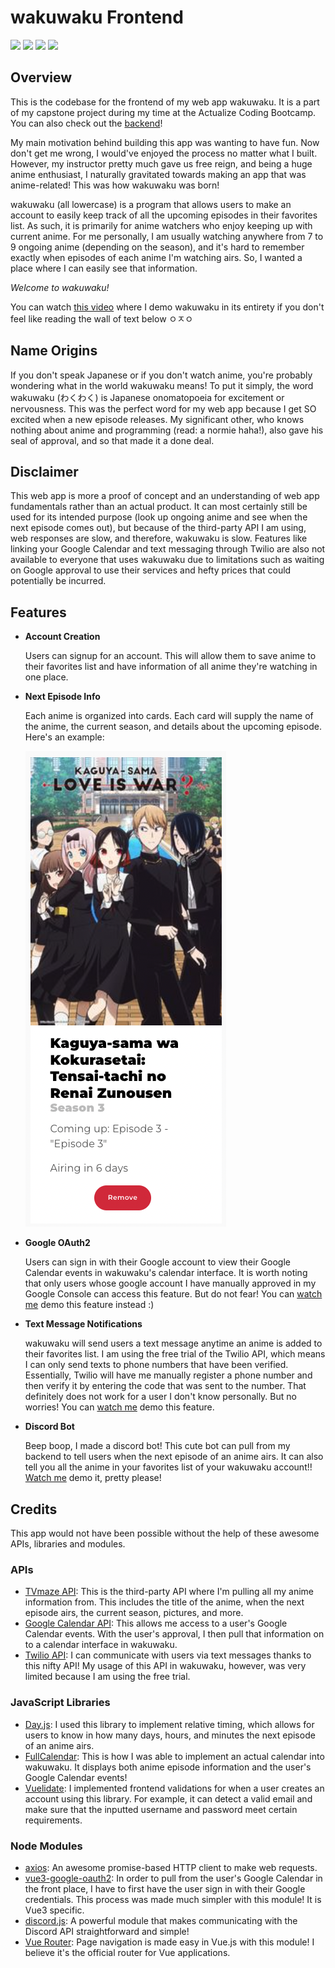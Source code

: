 # **wakuwaku Frontend**

<img src="https://cdn.jsdelivr.net/gh/devicons/devicon/icons/vuejs/vuejs-original.svg" height="35"/> <img src="https://cdn.jsdelivr.net/gh/devicons/devicon/icons/html5/html5-original-wordmark.svg" height="40"/> <img src="https://cdn.jsdelivr.net/gh/devicons/devicon/icons/css3/css3-original-wordmark.svg" height="40" /> <img src="https://cdn.jsdelivr.net/gh/devicons/devicon/icons/javascript/javascript-original.svg" height="35" />

## **Overview**

This is the codebase for the frontend of my web app wakuwaku. It is a part of my capstone project during my time at the Actualize Coding Bootcamp. You can also check out the [backend](https://github.com/rookim/wakuwaku-api)!

My main motivation behind building this app was wanting to have fun. Now don't get me wrong, I would've enjoyed the process no matter what I built. However, my instructor pretty much gave us free reign, and being a huge anime enthusiast, I naturally gravitated towards making an app that was anime-related! This was how wakuwaku was born!

wakuwaku (all lowercase) is a program that allows users to make an account to easily keep track of all the upcoming episodes in their favorites list. As such, it is primarily for anime watchers who enjoy keeping up with current anime. For me personally, I am usually watching anywhere from 7 to 9 ongoing anime (depending on the season), and it's hard to remember exactly when episodes of each anime I'm watching airs. So, I wanted a place where I can easily see that information.

_Welcome to wakuwaku!_

You can watch [this video](https://vimeo.com/697800031) where I demo wakuwaku in its entirety if you don't feel like reading the wall of text below ㅇㅈㅇ

## **Name Origins**

If you don't speak Japanese or if you don't watch anime, you're probably wondering what in the world wakuwaku means! To put it simply, the word wakuwaku (わくわく) is Japanese onomatopoeia for excitement or nervousness. This was the perfect word for my web app because I get SO excited when a new episode releases. My significant other, who knows nothing about anime and programming (read: a normie haha!), also gave his seal of approval, and so that made it a done deal.

## **Disclaimer**

This web app is more a proof of concept and an understanding of web app fundamentals rather than an actual product. It can most certainly still be used for its intended purpose (look up ongoing anime and see when the next episode comes out), but because of the third-party API I am using, web responses are slow, and therefore, wakuwaku is slow. Features like linking your Google Calendar and text messaging through Twilio are also not available to everyone that uses wakuwaku due to limitations such as waiting on Google approval to use their services and hefty prices that could potentially be incurred.

## **Features**

- **Account Creation**

  Users can signup for an account. This will allow them to save anime to their favorites list and have information of all anime they're watching in one place.

- **Next Episode Info**

  Each anime is organized into cards. Each card will supply the name of the anime, the current season, and details about the upcoming episode. Here's an example:

  ![kaguya-sama card example](public/kaguya-sama-card.png)

- **Google OAuth2**

  Users can sign in with their Google account to view their Google Calendar events in wakuwaku's calendar interface. It is worth noting that only users whose google account I have manually approved in my Google Console can access this feature. But do not fear! You can [watch me](https://vimeo.com/697800031#t=4m20s) demo this feature instead :)

- **Text Message Notifications**

  wakuwaku will send users a text message anytime an anime is added to their favorites list. I am using the free trial of the Twilio API, which means I can only send texts to phone numbers that have been verified. Essentially, Twilio will have me manually register a phone number and then verify it by entering the code that was sent to the number. That definitely does not work for a user I don't know personally. But no worries! You can [watch me](https://vimeo.com/697800031#t=2m32s) demo this feature.

- **Discord Bot**

  Beep boop, I made a discord bot! This cute bot can pull from my backend to tell users when the next episode of an anime airs. It can also tell you all the anime in your favorites list of your wakuwaku account!! [Watch me](https://vimeo.com/697800031#t=6m34s) demo it, pretty please!

## **Credits**

This app would not have been possible without the help of these awesome APIs, libraries and modules.

### **APIs**

- [TVmaze API](https://www.tvmaze.com/api): This is the third-party API where I'm pulling all my anime information from. This includes the title of the anime, when the next episode airs, the current season, pictures, and more.
- [Google Calendar API](https://developers.google.com/calendar/api): This allows me access to a user's Google Calendar events. With the user's approval, I then pull that information on to a calendar interface in wakuwaku.
- [Twilio API](https://www.twilio.com/sms): I can communicate with users via text messages thanks to this nifty API! My usage of this API in wakuwaku, however, was very limited because I am using the free trial.

### **JavaScript Libraries**

- [Day.js](https://day.js.org/): I used this library to implement relative timing, which allows for users to know in how many days, hours, and minutes the next episode of an anime airs.
- [FullCalendar](https://fullcalendar.io/): This is how I was able to implement an actual calendar into wakuwaku. It displays both anime episode information and the user's Google Calendar events!
- [Vuelidate](https://vuelidate.js.org/): I implemented frontend validations for when a user creates an account using this library. For example, it can detect a valid email and make sure that the inputted username and password meet certain requirements.

### **Node Modules**

- [axios](https://www.npmjs.com/package/axios): An awesome promise-based HTTP client to make web requests.
- [vue3-google-oauth2](https://github.com/guruahn/vue3-google-oauth2): In order to pull from the user's Google Calendar in the front place, I have to first have the user sign in with their Google credentials. This process was made much simpler with this module! It is Vue3 specific.
- [discord.js](https://discord.js.org/#/): A powerful module that makes communicating with the Discord API straightforward and simple!
- [Vue Router](https://router.vuejs.org/): Page navigation is made easy in Vue.js with this module! I believe it's the official router for Vue applications.

